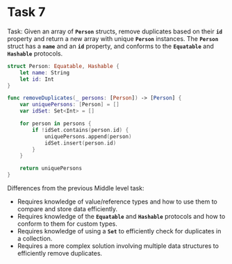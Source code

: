 # Task 7

Task: Given an array of **`Person`** structs, remove duplicates based on their
**`id`** property and return a new array with unique **`Person`** instances. The
**`Person`** struct has a **`name`** and an **`id`** property, and conforms to
the **`Equatable`** and **`Hashable`** protocols.

```swift
struct Person: Equatable, Hashable {
    let name: String
    let id: Int
}

func removeDuplicates(_ persons: [Person]) -> [Person] {
    var uniquePersons: [Person] = []
    var idSet: Set<Int> = []

    for person in persons {
        if !idSet.contains(person.id) {
            uniquePersons.append(person)
            idSet.insert(person.id)
        }
    }

    return uniquePersons
}
```

Differences from the previous Middle level task:

-   Requires knowledge of value/reference types and how to use them to compare
    and store data efficiently.
-   Requires knowledge of the **`Equatable`** and **`Hashable`** protocols and
    how to conform to them for custom types.
-   Requires knowledge of using a **`Set`** to efficiently check for duplicates
    in a collection.
-   Requires a more complex solution involving multiple data structures to
    efficiently remove duplicates.
